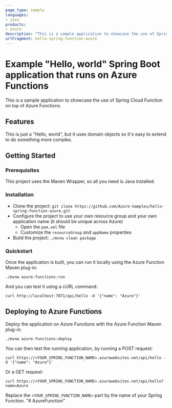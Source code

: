 ```yaml
---
page_type: sample
languages:
- java
products:
- azure
description: "This is a sample application to showcase the use of Spring Cloud Function on top of Azure Functions."
urlFragment: hello-spring-function-azure
---
```


# Example "Hello, world" Spring Boot application that runs on Azure Functions

This is a sample application to showcase the use of Spring Cloud Function on top of Azure Functions.

## Features

This is just a "Hello, world", but it uses domain objects so it's easy to extend to do something more complex.

## Getting Started

### Prerequisites

This project uses the Maven Wrapper, so all you need is Java installed.

### Installation

- Clone the project: `git clone https://github.com/Azure-Samples/hello-spring-function-azure.git`
- Configure the project to use your own resource group and your own application name (it should be unique across Azure)
  - Open the `pom.xml` file
  - Customize the `resourceGroup` and `appName` properties
- Build the project: `./mvnw clean package`

### Quickstart

Once the application is built, you can run it locally using the Azure Function Maven plug-in:

`./mvnw azure-functions:run`

And you can test it using a cURL command:

`curl http://localhost:7071/api/hello -d '{"name": "Azure"}'`

## Deploying to Azure Functions

Deploy the application on Azure Functions with the Azure Function Maven plug-in:

`./mvnw azure-functions:deploy`

You can then test the running application, by running a POST request:

```
curl https://<YOUR_SPRING_FUNCTION_NAME>.azurewebsites.net/api/hello -d '{"name": "Azure"}'
```

Or a GET request:

```
curl https://<YOUR_SPRING_FUNCTION_NAME>.azurewebsites.net/api/hello?name=Azure
```

Replace the `<YOUR_SPRING_FUNCTION_NAME>` part by the name of your Spring Function.
"# AzureFunction" 
